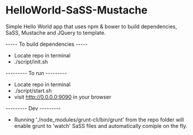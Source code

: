HelloWorld-SaSS-Mustache
========================

Simple Hello World app that uses npm & bower to build dependencies, SaSS, Mustache and JQuery to template.

----- To build dependencies -----
- Locate repo in terminal
- ./script/init.sh

--------- To run ---------
- Locate repo in terminal
- ./script/start.sh
- visit http://0.0.0.0:9090 in your browser




--------- Dev ---------
- Running './node_modules/grunt-cli/bin/grunt' from the repo folder will enable grunt to 'watch' SaSS files and automatically comiple on the fly.
